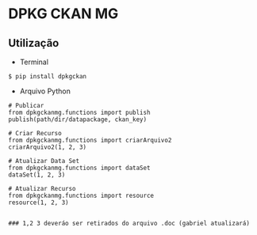 # DPKG CKAN MG

## Utilização

- Terminal

```
$ pip install dpkgckan
```

- Arquivo Python
```
# Publicar
from dpkgckanmg.functions import publish
publish(path/dir/datapackage, ckan_key)

# Criar Recurso
from dpkgckanmg.functions import criarArquivo2
criarArquivo2(1, 2, 3)

# Atualizar Data Set
from dpkgckanmg.functions import dataSet
dataSet(1, 2, 3)

# Atualizar Recurso
from dpkgckanmg.functions import resource
resource(1, 2, 3)


### 1,2 3 deveráo ser retirados do arquivo .doc (gabriel atualizará)
```
